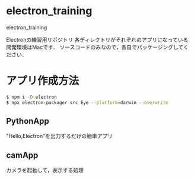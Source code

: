 # electron_training
electron_training

Electronの練習用リポジトリ
各ディレクトリがそれぞれのアプリになっている
開発環境はMacです．
ソースコードのみなので，各自でパッケージングしてください．


# アプリ作成方法

```bash
$ npm i -D electron
$ npx electron-packager src Eye --platform=darwin --overwrite
```

## PythonApp
"Hello,Electron"を出力するだけの簡単アプリ

## camApp
カメラを起動して，表示する処理
